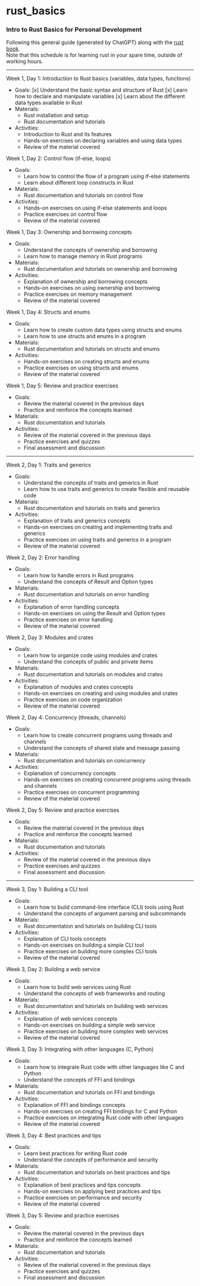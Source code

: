 # rust_basics
### Intro to Rust Basics for Personal Development

Following this general guide (generated by ChatGPT) along with the [rust book](https://doc.rust-lang.org/book/title-page.html).\
Note that this schedule is for learning rust in your spare time, outside of working hours.

---

Week 1, Day 1: Introduction to Rust basics (variables, data types, functions)
-   Goals:
    [x]   Understand the basic syntax and structure of Rust
    [x]  Learn how to declare and manipulate variables
    [x]  Learn about the different data types available in Rust
-   Materials:
    -   Rust installation and setup
    -   Rust documentation and tutorials
-   Activities:
    -   Introduction to Rust and its features
    -   Hands-on exercises on declaring variables and using data types
    -   Review of the material covered

Week 1, Day 2: Control flow (if-else, loops)

-   Goals:
    -   Learn how to control the flow of a program using if-else statements
    -   Learn about different loop constructs in Rust
-   Materials:
    -   Rust documentation and tutorials on control flow
-   Activities:
    -   Hands-on exercises on using if-else statements and loops
    -   Practice exercises on control flow
    -   Review of the material covered

Week 1, Day 3: Ownership and borrowing concepts

-   Goals:
    -   Understand the concepts of ownership and borrowing
    -   Learn how to manage memory in Rust programs
-   Materials:
    -   Rust documentation and tutorials on ownership and borrowing
-   Activities:
    -   Explanation of ownership and borrowing concepts
    -   Hands-on exercises on using ownership and borrowing
    -   Practice exercises on memory management
    -   Review of the material covered

Week 1, Day 4: Structs and enums

-   Goals:
    -   Learn how to create custom data types using structs and enums
    -   Learn how to use structs and enums in a program
-   Materials:
    -   Rust documentation and tutorials on structs and enums
-   Activities:
    -   Hands-on exercises on creating structs and enums
    -   Practice exercises on using structs and enums
    -   Review of the material covered

Week 1, Day 5: Review and practice exercises

-   Goals:
    -   Review the material covered in the previous days
    -   Practice and reinforce the concepts learned
-   Materials:
    -   Rust documentation and tutorials
-   Activities:
    -   Review of the material covered in the previous days
    -   Practice exercises and quizzes
    -   Final assessment and discussion

---

Week 2, Day 1: Traits and generics

-   Goals:
    -   Understand the concepts of traits and generics in Rust
    -   Learn how to use traits and generics to create flexible and reusable code
-   Materials:
    -   Rust documentation and tutorials on traits and generics
-   Activities:
    -   Explanation of traits and generics concepts
    -   Hands-on exercises on creating and implementing traits and generics
    -   Practice exercises on using traits and generics in a program
    -   Review of the material covered

Week 2, Day 2: Error handling

-   Goals:
    -   Learn how to handle errors in Rust programs
    -   Understand the concepts of Result and Option types
-   Materials:
    -   Rust documentation and tutorials on error handling
-   Activities:
    -   Explanation of error handling concepts
    -   Hands-on exercises on using the Result and Option types
    -   Practice exercises on error handling
    -   Review of the material covered

Week 2, Day 3: Modules and crates

-   Goals:
    -   Learn how to organize code using modules and crates
    -   Understand the concepts of public and private items
-   Materials:
    -   Rust documentation and tutorials on modules and crates
-   Activities:
    -   Explanation of modules and crates concepts
    -   Hands-on exercises on creating and using modules and crates
    -   Practice exercises on code organization
    -   Review of the material covered

Week 2, Day 4: Concurrency (threads, channels)

-   Goals:
    -   Learn how to create concurrent programs using threads and channels
    -   Understand the concepts of shared state and message passing
-   Materials:
    -   Rust documentation and tutorials on concurrency
-   Activities:
    -   Explanation of concurrency concepts
    -   Hands-on exercises on creating concurrent programs using threads and channels
    -   Practice exercises on concurrent programming
    -   Review of the material covered

Week 2, Day 5: Review and practice exercises

-   Goals:
    -   Review the material covered in the previous days
    -   Practice and reinforce the concepts learned
-   Materials:
    -   Rust documentation and tutorials
-   Activities:
    -   Review of the material covered in the previous days
    -   Practice exercises and quizzes
    -   Final assessment and discussion

---

Week 3, Day 1: Building a CLI tool

-   Goals:
    -   Learn how to build command-line interface (CLI) tools using Rust
    -   Understand the concepts of argument parsing and subcommands
-   Materials:
    -   Rust documentation and tutorials on building CLI tools
-   Activities:
    -   Explanation of CLI tools concepts
    -   Hands-on exercises on building a simple CLI tool
    -   Practice exercises on building more complex CLI tools
    -   Review of the material covered

Week 3, Day 2: Building a web service

-   Goals:
    -   Learn how to build web services using Rust
    -   Understand the concepts of web frameworks and routing
-   Materials:
    -   Rust documentation and tutorials on building web services
-   Activities:
    -   Explanation of web services concepts
    -   Hands-on exercises on building a simple web service
    -   Practice exercises on building more complex web services
    -   Review of the material covered

Week 3, Day 3: Integrating with other languages (C, Python)

-   Goals:
    -   Learn how to integrate Rust code with other languages like C and Python
    -   Understand the concepts of FFI and bindings
-   Materials:
    -   Rust documentation and tutorials on FFI and bindings
-   Activities:
    -   Explanation of FFI and bindings concepts
    -   Hands-on exercises on creating FFI bindings for C and Python
    -   Practice exercises on integrating Rust code with other languages
    -   Review of the material covered

Week 3, Day 4: Best practices and tips

-   Goals:
    -   Learn best practices for writing Rust code
    -   Understand the concepts of performance and security
-   Materials:
    -   Rust documentation and tutorials on best practices and tips
-   Activities:
    -   Explanation of best practices and tips concepts
    -   Hands-on exercises on applying best practices and tips
    -   Practice exercises on performance and security
    -   Review of the material covered

Week 3, Day 5: Review and practice exercises

-   Goals:
    -   Review the material covered in the previous days
    -   Practice and reinforce the concepts learned
-   Materials:
    -   Rust documentation and tutorials
-   Activities:
    -   Review of the material covered in the previous days
    -   Practice exercises and quizzes
    -   Final assessment and discussion